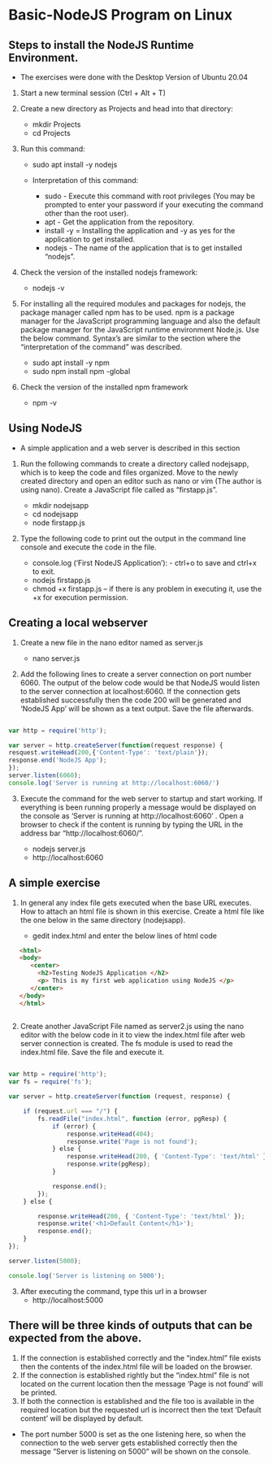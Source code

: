 # Basic-NodeJS Program on Linux


## Steps to install the NodeJS Runtime Environment.

* The exercises were done with the Desktop Version of Ubuntu 20.04  

1. Start a new terminal session (Ctrl + Alt + T)
2. Create a new directory as Projects and head into that directory: 
    - mkdir Projects
    - cd Projects

3. Run this command: 
    - sudo apt install -y nodejs
  
    - Interpretation of this command:
      - sudo - Execute this command with root privileges (You may be prompted to enter your password if your executing the command other than the root user).
      - apt - Get the application from the repository. 
      - install -y = Installing the application and -y as yes for the application to get installed.
      - nodejs - The name of the application that is to get installed “nodejs”.

4. Check the version of the installed nodejs framework:

    - nodejs -v

5. For installing all the required modules and packages for nodejs, the package manager called npm has to be used. npm is a package manager for the JavaScript programming language and also the default package manager for the JavaScript runtime environment Node.js. Use the below command. Syntax’s are similar to the section where the “interpretation of the command” was described.

    - sudo apt install -y npm
    - sudo npm install npm -global

6. Check the version of the installed npm framework
    - npm -v


## Using NodeJS

* A simple application and a web server is described in this section

1. Run the following commands to create a directory called nodejsapp, which is to keep the code and files organized. Move to the newly created directory and open an editor such as nano or vim (The author is using nano). Create a JavaScript file called as “firstapp.js”.

    - mkdir nodejsapp
    - cd nodejsapp
    - node firstapp.js

2. Type the following code to print out the output in the command line console and execute the code in the file. 
    
    - console.log (‘First NodeJS Application’): - ctrl+o to save and ctrl+x to exit.
    - nodejs firstapp.js
    - chmod +x firstapp.js – if there is any problem in executing it, use the +x for execution permission.


## Creating a local webserver

1. Create a new file in the nano editor named as server.js
    - nano server.js

2. Add the following lines to create a server connection on port number 6060. The output of the below code would be that NodeJS would listen to the server connection at localhost:6060. If the connection gets established successfully then the code 200 will be generated and ‘NodeJS App’ will be shown as a text output. Save the file afterwards.

```javascript

var http = require('http');

var server = http.createServer(function(request response) {
resquest.writeHead(200,{'Content-Type': 'text/plain'});
response.end('NodeJS App');
});
server.listen(6060);
console.log('Server is running at http://localhost:6060/') 

```

3. Execute the command for the web server to startup and start working. If everything is been running properly a message would be displayed on the console as ‘Server is running at http://localhost:6060’ . Open a browser to check if the content is running by typing the URL in the address bar “http://localhost:6060/”.

    - nodejs server.js
    - http://localhost:6060



## A simple exercise

1. In general any index file gets executed when the base URL executes. How to attach an html file is shown in this exercise. Create a html file like the one below in the same directory (nodejsapp).

    - gedit index.html and enter the below lines of html code
    
 ```html
    <html>
    <body>
      <center>
        <h2>Testing NodeJS Application </h2>
        <p> This is my first web application using NodeJS </p>
      </center>
    </body>
    </html> 
    
```

2. Create another JavaScript File named as server2.js using the nano editor with the below code in it to view the index.html file after web server connection is created. The fs module is used to read the index.html file. Save the file and execute it.


```javascript

var http = require('http');
var fs = require('fs');

var server = http.createServer(function (request, response) {

    if (request.url === "/") {
        fs.readFile("index.html", function (error, pgResp) {
            if (error) {
                response.writeHead(404);
                response.write('Page is not found');
            } else {
                response.writeHead(200, { 'Content-Type': 'text/html' });
                response.write(pgResp);
            }

            response.end();
        });
    } else {

        response.writeHead(200, { 'Content-Type': 'text/html' });
        response.write('<h1>Default Content</h1>');
        response.end();
    }
});

server.listen(5000);

console.log('Server is listening on 5000'); 

```

3. After executing the command, type this url in a browser 
    - http://localhost:5000


## There will be three kinds of outputs that can be expected from the above.

1. If the connection is established correctly and the “index.html” file exists then the contents of the index.html file will be loaded on the browser.
2. If the connection is established rightly but the “index.html” file is not located on the current location then the message ‘Page is not found’ will be printed.
3. If both the connection is established and the file too is available in the required location but the requested url is incorrect then the text ‘Default content’ will be displayed by default.

* The port number 5000 is set as the one listening here, so when the connection to the web server gets established correctly then the  message “Server is listening on 5000” will be shown on the console.


    
    
